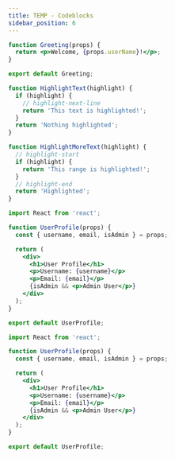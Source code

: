 ```yaml
---
title: TEMP - Codeblocks
sidebar_position: 6
---
```


```jsx title="Codeblock"
function Greeting(props) {
  return <p>Welcome, {props.userName}!</p>;
}

export default Greeting;
```

```jsx title="Highlight Lines"
function HighlightText(highlight) {
  if (highlight) {
    // highlight-next-line
    return 'This text is highlighted!';
  }
  return 'Nothing highlighted';
}

function HighlightMoreText(highlight) {
  // highlight-start
  if (highlight) {
    return 'This range is highlighted!';
  }
  // highlight-end
  return 'Highlighted';
}
```

```jsx title="Line Numbers" showLineNumbers
import React from 'react';

function UserProfile(props) {
  const { username, email, isAdmin } = props;

  return (
    <div>
      <h1>User Profile</h1>
      <p>Username: {username}</p>
      <p>Email: {email}</p>
      {isAdmin && <p>Admin User</p>}
    </div>
  );
}

export default UserProfile;
```

```jsx title="Line Numbers with Highlight" {4,9-11} showLineNumbers
import React from 'react';

function UserProfile(props) {
  const { username, email, isAdmin } = props;

  return (
    <div>
      <h1>User Profile</h1>
      <p>Username: {username}</p>
      <p>Email: {email}</p>
      {isAdmin && <p>Admin User</p>}
    </div>
  );
}

export default UserProfile;
```
